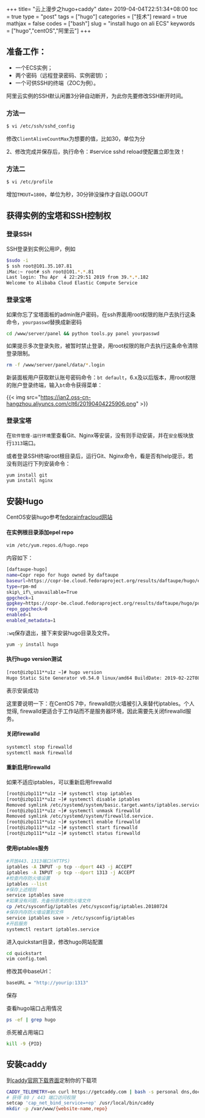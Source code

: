 +++
title= "云上漫步之hugo+caddy"
date= 2019-04-04T22:51:34+08:00
toc = true
type = "post"
tags = ["hugo"]
categories = ["技术"]
reward = true
mathjax = false
codes = ["bash"]
slug = "install hugo on ali ECS"
keywords = ["hugo","centOS","阿里云"]
+++
## 准备工作：

- 一个ECS实例；
- 两个密码（远程登录密码、实例密钥）；
- 一个可供SSH的终端（ZOC为例）。

阿里云实例的SSH默认闲置3分钟自动断开，为此你先要修改SSH断开时间。
<!--more-->
### 方法一
```bash
$ vi /etc/ssh/sshd_config
```
修改`ClientAliveCountMax`为想要的值，比如30，单位为分

2、修改完成并保存后，执行命令：#service sshd reload使配置立即生效！

### 方法二
```bash
$ vi /etc/profile
```
增加`TMOUT=1800`，单位为秒，30分钟没操作才自动LOGOUT

## 获得实例的宝塔和SSH控制权

### 登录SSH
SSH登录到实例公用IP，例如

```bash
$sudo -i
$ ssh root@101.35.107.81
iMac:~ root# ssh root@101.*.*.81
Last login: Thu Apr  4 22:29:51 2019 from 39.*.*.182
Welcome to Alibaba Cloud Elastic Compute Service
```
### 登录宝塔
如果你忘了宝塔面板的admin账户密码，在ssh界面用root权限的账户去执行这条命令，`yourpasswd`替换成新密码

```bash
cd /www/server/panel && python tools.py panel yourpasswd
```

如果提示多次登录失败，被暂时禁止登录，用root权限的账户去执行这条命令清除登录限制。

```bash
rm -f /www/server/panel/data/*.login
```

新装面板用户获取默认账号密码命令：`bt default`，6.x及以后版本，用root权限的账户登录终端，输入`bt`命令获得菜单：

{{< img src="https://ian2.oss-cn-hangzhou.aliyuncs.com/clt6/20190404225906.png" >}}

### 登录宝塔
在`软件管理-运行环境`里查看Git、Nginx等安装，没有则手动安装，并在`安全`板块放行`1313`端口。

或者登录SSH终端root根目录后，运行Git、Nginx命令，看是否有help提示，若没有则运行下列安装命令：

```bash
yum install git
yum install nginx
```

## 安装Hugo

CentOS安装hugo参考[fedorainfracloud网站](https://copr.fedorainfracloud.org/coprs/daftaupe/hugo/ )

#### 在实例根目录添加epel repo

```bash
vim /etc/yum.repos.d/hugo.repo
```

内容如下：

```bash
[daftaupe-hugo]
name=Copr repo for hugo owned by daftaupe
baseurl=https://copr-be.cloud.fedoraproject.org/results/daftaupe/hugo/epel-7-$basearch/
type=rpm-md
skip\_if\_unavailable=True
gpgcheck=1
gpgkey=https://copr-be.cloud.fedoraproject.org/results/daftaupe/hugo/pubkey.gpg
repo_gpgcheck=0
enabled=1
enabled_metadata=1
```

`:wq`保存退出，接下来安装hugo目录及文件。

```bash
yum -y install hugo
```

#### 执行hugo version测试

```bash
[root@izbp111**u1z ~]# hugo version
Hugo Static Site Generator v0.54.0 linux/amd64 BuildDate: 2019-02-22T08:11:04Z
```
表示安装成功

这里要说明一下：在CentOS 7中，firewalld防火墙被引入来替代iptables。个人觉得, firewalld更适合于工作站而不是服务器环境，因此需要先关闭firewalld服务。

#### 关闭firewalld

```bash
systemctl stop firewalld
systemctl mask firewalld
```

#### 重新启用firewalld

如果不适应iptables，可以重新启用firewalld

```bash
[root@izbp111**u1z ~]# systemctl stop iptables
[root@izbp111**u1z ~]# systemctl disable iptables
Removed symlink /etc/systemd/system/basic.target.wants/iptables.service.
[root@izbp111**u1z ~]# systemctl unmask firewalld
Removed symlink /etc/systemd/system/firewalld.service.
[root@izbp111**u1z ~]# systemctl enable firewalld
[root@izbp111**u1z ~]# systemctl start firewalld
[root@izbp111**u1z ~]# systemctl status firewalld
```
#### 使用iptables服务

```bash
#开放443、1313端口(HTTPS)
iptables -A INPUT -p tcp --dport 443 -j ACCEPT
iptables -A INPUT -p tcp --dport 1313 -j ACCEPT
#检查内存防火墙设置
iptables --list
#保存上述规则
service iptables save
#如果没有问题，先备份原来的防火墙文件
cp /etc/sysconfig/iptables /etc/sysconfig/iptables.20180724
#保存内存防火墙设置到文件
service iptables save > /etc/sysconfig/iptables
#开启服务
systemctl restart iptables.service
```


进入quickstart目录，修改hugo网站配置

```bash
cd quickstart
vim config.toml
```

修改其中baseUrl：

```bash
baseURL = "http://yourip:1313"
```
保存

查看hugo端口占用情况

```bash
ps -ef | grep hugo
```

杀死被占用端口

```bash
kill -9 {PID}
```

## 安装caddy
到[caddy官网下载界面](https://caddyserver.com/download)定制你的下载项

```bash
CADDY_TELEMETRY=on curl https://getcaddy.com | bash -s personal dns,docker,hook.service,http.cache,http.filebrowser,http.git,http.locale,http.minify,http.proxyprotocol
# 获得 80 / 443 端口访问权限
setcap 'cap_net_bind_service=+ep' /usr/local/bin/caddy
mkdir -p /var/www/{website-name,repo}
```

